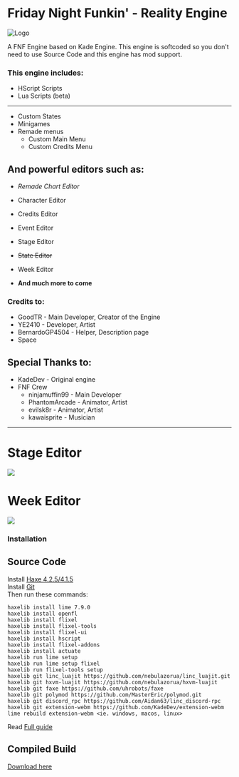 # Friday Night Funkin' - Reality Engine
![Logo](https://i.hizliresim.com/cglcucm.png)

A FNF Engine based on Kade Engine. This engine is softcoded so you don't need to use Source Code and this engine has mod support.

### This engine includes:
   * HScript Scripts
   * Lua Scripts (beta)
   ---
   * Custom States
   * Minigames
   * Remade menus
       * Custom Main Menu
       * Custom Credits Menu

   ## And powerful editors such as:
   * _Remade Chart Editor_
   * Character Editor
   * Credits Editor
   * Event Editor
   * Stage Editor
   * ~~State Editor~~
   * Week Editor

   * **And much more to come**

### Credits to:
* GoodTR - Main Developer, Creator of the Engine
* YE2410 - Developer, Artist
* BernardoGP4504 - Helper, Description page
* Space
## Special Thanks to:
* KadeDev - Original engine
* FNF Crew
   * ninjamuffin99 - Main Developer
   * PhantomArcade - Animator, Artist
   * evilsk8r - Animator, Artist
   * kawaisprite - Musician
-----
# Stage Editor
![](https://i.hizliresim.com/eeywuqa.png)
# Week Editor
![](https://i.hizliresim.com/gy4inxu.png)

### Installation
   ## Source Code
   Install [Haxe 4.2.5/4.1.5](https://haxe.org/download/)<br>
   Install [Git](https://git-scm.com/download)<br>
   Then run these commands:
   ```
   haxelib install lime 7.9.0            
   haxelib install openfl                    
   haxelib install flixel                
   haxelib install flixel-tools                            
   haxelib install flixel-ui                             
   haxelib install hscript                   
   haxelib install flixel-addons                
   haxelib install actuate                                       
   haxelib run lime setup                   
   haxelib run lime setup flixel                
   haxelib run flixel-tools setup                                                  
   haxelib git linc_luajit https://github.com/nebulazorua/linc_luajit.git                  
   haxelib git hxvm-luajit https://github.com/nebulazorua/hxvm-luajit                            
   haxelib git faxe https://github.com/uhrobots/faxe                
   haxelib git polymod https://github.com/MasterEric/polymod.git               
   haxelib git discord_rpc https://github.com/Aidan63/linc_discord-rpc                   
   haxelib git extension-webm https://github.com/KadeDev/extension-webm                
   lime rebuild extension-webm <ie. windows, macos, linux>
   ```
   Read [Full guide](https://kadedev.github.io/Kade-Engine/building)

   ## Compiled Build
   [Download here](https://gamebanana.com/mods/394745)
